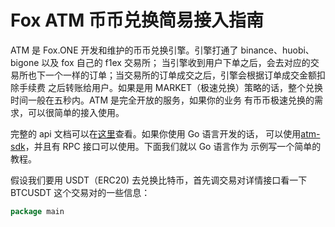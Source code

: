 # Fox ATM 币币兑换简易接入指南

ATM 是 Fox.ONE 开发和维护的币币兑换引擎。引擎打通了 binance、huobi、bigone 以及 fox 自己的 f1ex 交易所；
当引擎收到用户下单之后，会去对应的交易所也下一个一样的订单；当交易所的订单成交之后，引擎会根据订单成交金额扣除手续费
之后转账给用户。如果是用 MARKET（极速兑换）策略的话，整个兑换时间一般在五秒内。ATM 是完全开放的服务，如果你的业务
有币币极速兑换的需求，可以很简单的接入使用。

完整的 api 文档可以在[这里](https://github.com/fox-one/atm-sdk/docs/api.md)查看。如果你使用 Go 语言开发的话，
可以使用[atm-sdk](https://github.com/fox-one/atm-sdk/go)，并且有 RPC 接口可以使用。下面我们就以 Go 语言作为
示例写一个简单的教程。

假设我们要用 USDT（ERC20) 去兑换比特币，首先调交易对详情接口看一下 BTCUSDT 这个交易对的一些信息：

```go
package main
```





